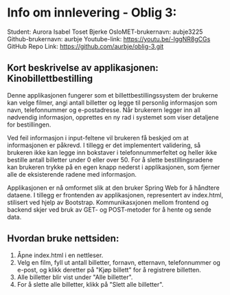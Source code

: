 # Info om innlevering - Oblig 3:
Student: Aurora Isabel Toset Bjerke
OsloMET-brukernavn: aubje3225
Github-brukernavn: aurbje
Youtube-link: https://youtu.be/-lggNR8gCGs
GitHub Repo Link: https://github.com/aurbje/oblig-3.git

## Kort beskrivelse av applikasjonen: Kinobillettbestilling
Denne applikasjonen fungerer som et billettbestillingssystem der brukerne kan
velge filmer, angi antall billetter og legge til personlig informasjon som navn,
telefonnummer og e-postadresse. Når brukerern legger inn all nødvendig
informasjon, opprettes en ny rad i systemet som viser detaljene for bestillingen.

Ved feil informasjon i input-feltene vil brukeren få beskjed om at informasjonen
er påkrevd. I tillegg er det implementert validering, så brukeren ikke kan legge
inn bokstaver i telefonnummerfeltet og heller ikke bestille antall billetter under
0 eller over 50. For å slette bestillingsradene kan brukeren trykke på en egen
knapp nederst i applikasjonen, som fjerner alle de eksisterende radene med
informasjon.

Applikasjonen er nå omformet slik at den bruker Spring Web for å håndtere dataene.
I tillegg er frontenden av applikasjonen, representert av index.html, stilisert ved hjelp
av Bootstrap. Kommunikasxjonen mellom frontend og backend skjer ved bruk av
GET- og POST-metoder for å hente og sende data.

## Hvordan bruke nettsiden:

1. Åpne index.html i en nettleser.
2. Velg en film, fyll ut antall billetter, fornavn, etternavn, telefonnummer og e-post, og klikk deretter på "Kjøp billett" for å registrere billetten.
3. Alle billetter blir vist under "Alle billetter".
4. For å slette alle billetter, klikk på "Slett alle billetter".

